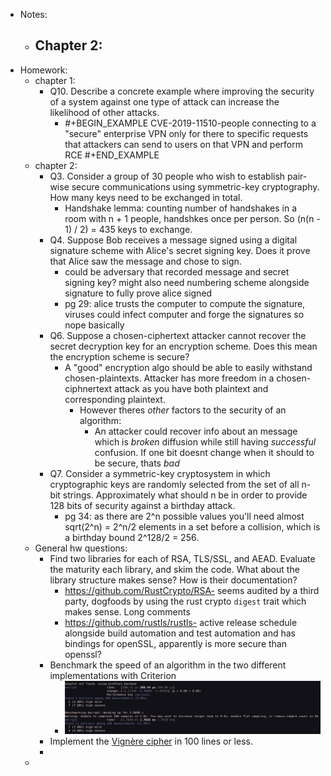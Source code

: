 - Notes:
	- Chapter 2:
		-
- Homework:
	- chapter 1:
		- Q10. Describe a concrete example where improving the security of a system against one type of attack can increase the likelihood of other attacks.
			- #+BEGIN_EXAMPLE
			  CVE-2019-11510-people connecting to a "secure" enterprise VPN only for there to specific requests that attackers can send to users on that VPN and perform RCE
			  #+END_EXAMPLE
	- chapter 2:
		- Q3. Consider a group of 30 people who wish to establish pair-wise secure communications using symmetric-key cryptography. How many keys need to be exchanged in total.
			- Handshake lemma: counting number of handshakes in a room with n + 1 people, handshkes once per person. So (n(n - 1) / 2) = 435 keys to exchange.
		- Q4. Suppose Bob receives a message signed using a digital signature scheme with Alice's secret signing key. Does it prove that Alice saw the message and chose to sign.
			- could be adversary that recorded message and secret signing key? might also need numbering scheme alongside signature to fully prove alice signed
			- pg 29: alice trusts the computer to compute the signature,  viruses could infect computer and forge the signatures so nope basically
		- Q6. Suppose a chosen-ciphertext attacker cannot recover the secret decryption key for an encryption scheme. Does this mean the encryption scheme is secure?
			- A "good" encryption algo should be able to easily withstand chosen-plaintexts. Attacker has more freedom in a chosen-ciphnertext attack as you have both plaintext and corresponding plaintext.
				- However theres *other* factors to the security of an algorithm:
					- An attacker could recover info about an message which is *broken* diffusion while still having *successful* confusion. If one bit doesnt change when it should to be secure, thats *bad*
		- Q7. Consider a symmetric-key cryptosystem in which cryptographic keys are randomly selected from the set of all n-bit strings. Approximately what should n be in order to provide 128 bits of security against a birthday attack.
			- pg 34: as there are 2^n possible values you'll need almost sqrt(2^n) = 2^n/2 elements in a set before a collision, which is a birthday bound 2^128/2 = 256.
	- General hw questions:
		- Find two libraries for each of RSA, TLS/SSL, and AEAD. Evaluate the maturity each library, and skim the code. What about the library structure makes sense? How is their documentation?
			- https://github.com/RustCrypto/RSA- seems audited by a third party, dogfoods by using the rust crypto `digest` trait which makes sense. Long comments
			- https://github.com/rustls/rustls- active release schedule alongside build automation and test automation and has bindings for openSSL, apparently is more secure than openssl?
		- Benchmark the speed of an algorithm in the two different implementations with Criterion
			- ![Screenshot from 2022-11-30 13-16-25.png](../assets/Screenshot_from_2022-11-30_13-16-25_1669832344101_0.png)
		- Implement the [Vignère cipher](https://en.wikipedia.org/wiki/Vigen%C3%A8re_cipher) in 100 lines or less.
		-
	-